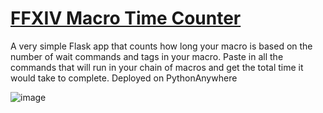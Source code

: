 # [FFXIV Macro Time Counter](https://ffxivmacro-pinapelz.pythonanywhere.com/)
A very simple Flask app that counts how long your macro is based on the number of wait commands and tags in your macro. Paste in all the commands that will run in your chain of macros and get the total time it would take to complete.
Deployed on PythonAnywhere

![image](https://user-images.githubusercontent.com/21994085/229261459-7b87609d-1364-44bc-8575-b4c8cfcddac7.png)

